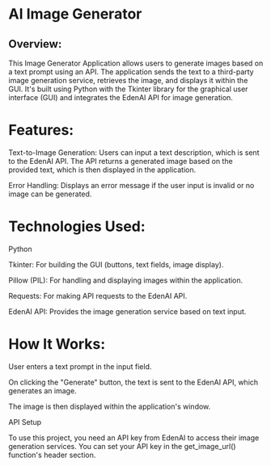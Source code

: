 # AI Image Generator

## Overview:
This Image Generator Application allows users to generate images based on a text prompt using an API. The application sends the text to a third-party image generation service, retrieves the image, and displays it within the GUI. It's built using Python with the Tkinter library for the graphical user interface (GUI) and integrates the EdenAI API for image generation.

# Features:
Text-to-Image Generation:
Users can input a text description, which is sent to the EdenAI API.
The API returns a generated image based on the provided text, which is then displayed in the application.

Error Handling:
Displays an error message if the user input is invalid or no image can be generated.

# Technologies Used:
Python

Tkinter: For building the GUI (buttons, text fields, image display).

Pillow (PIL): For handling and displaying images within the application.

Requests: For making API requests to the EdenAI API.

EdenAI API: Provides the image generation service based on text input.

# How It Works:
User enters a text prompt in the input field.

On clicking the "Generate" button, the text is sent to the EdenAI API, which generates an image.

The image is then displayed within the application's window.

API Setup

To use this project, you need an API key from EdenAI to access their image generation services. You can set your API key in the get_image_url() function's header section.
